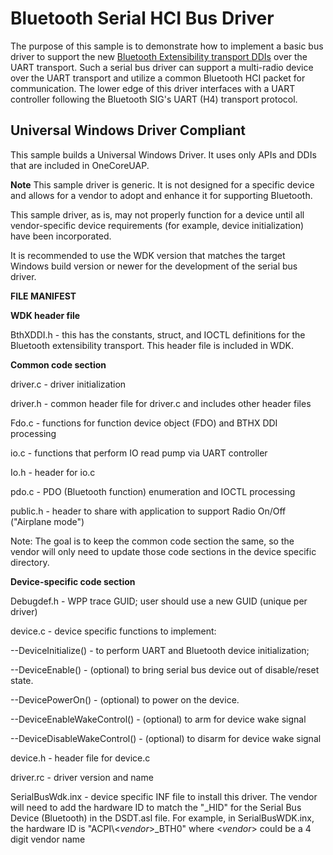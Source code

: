 Bluetooth Serial HCI Bus Driver
===============================

The purpose of this sample is to demonstrate how to implement a basic bus driver to support the new [Bluetooth Extensibility transport DDIs](http://msdn.microsoft.com/en-us/library/windows/hardware/ff536585) over the UART transport. Such a serial bus driver can support a multi-radio device over the UART transport and utilize a common Bluetooth HCI packet for communication. The lower edge of this driver interfaces with a UART controller following the Bluetooth SIG's UART (H4) transport protocol.

## Universal Windows Driver Compliant
This sample builds a Universal Windows Driver. It uses only APIs and DDIs that are included in OneCoreUAP.

**Note** This sample driver is generic. It is not designed for a specific device and allows for a vendor to adopt and enhance it for supporting Bluetooth.

This sample driver, as is, may not properly function for a device until all vendor-specific device requirements (for example, device initialization) have been incorporated.

It is recommended to use the WDK version  that matches the target Windows build version or newer for the development of the serial bus driver.

**FILE MANIFEST**

**WDK header file**

BthXDDI.h - this has the constants, struct, and IOCTL definitions for the Bluetooth extensibility transport. This header file is included in WDK.

**Common code section**

driver.c - driver initialization

driver.h - common header file for driver.c and includes other header files

Fdo.c - functions for function device object (FDO) and BTHX DDI processing

io.c - functions that perform IO read pump via UART controller

Io.h - header for io.c

pdo.c - PDO (Bluetooth function) enumeration and IOCTL processing

public.h - header to share with application to support Radio On/Off ("Airplane mode")

Note: The goal is to keep the common code section the same, so the vendor will only need to update those code sections in the device specific directory.

**Device-specific code section**

Debugdef.h - WPP trace GUID; user should use a new GUID (unique per driver)

device.c - device specific functions to implement:

--DeviceInitialize() - to perform UART and Bluetooth device initialization;

--DeviceEnable() - (optional) to bring serial bus device out of disable/reset state.

--DevicePowerOn() - (optional) to power on the device.

--DeviceEnableWakeControl() - (optional) to arm for device wake signal

--DeviceDisableWakeControl() - (optional) to disarm for device wake signal

device.h - header file for device.c

driver.rc - driver version and name

SerialBusWdk.inx - device specific INF file to install this driver. The vendor will need to add the hardware ID to match the "\_HID" for the Serial Bus Device (Bluetooth) in the DSDT.asl file. For example, in SerialBusWDK.inx, the hardware ID is "ACPI\\<*vendor*\>\_BTH0" where <*vendor*\> could be a 4 digit vendor name
